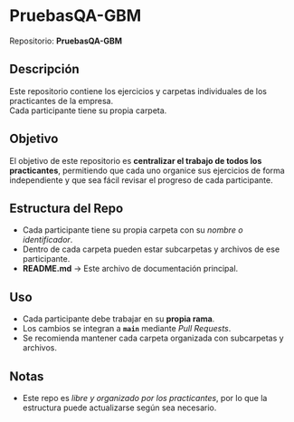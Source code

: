 # PruebasQA-GBM

Repositorio: **PruebasQA-GBM**  

## **Descripción**
Este repositorio contiene los ejercicios y carpetas individuales de los practicantes de la empresa.  
Cada participante tiene su propia carpeta.
 
## **Objetivo**
El objetivo de este repositorio es **centralizar el trabajo de todos los practicantes**, permitiendo que cada uno organice sus ejercicios de forma independiente y que sea fácil revisar el progreso de cada participante.
 
## **Estructura del Repo**
  - Cada participante tiene su propia carpeta con su *nombre o identificador*.  
  - Dentro de cada carpeta pueden estar subcarpetas y archivos de ese participante.
- **README.md** → Este archivo de documentación principal.
 
## **Uso**
- Cada participante debe trabajar en su **propia rama**.  
- Los cambios se integran a **`main`** mediante *Pull Requests*.  
- Se recomienda mantener cada carpeta organizada con subcarpetas y archivos.
 
## **Notas**
- Este repo es *libre y organizado por los practicantes*, por lo que la estructura puede actualizarse según sea necesario.
